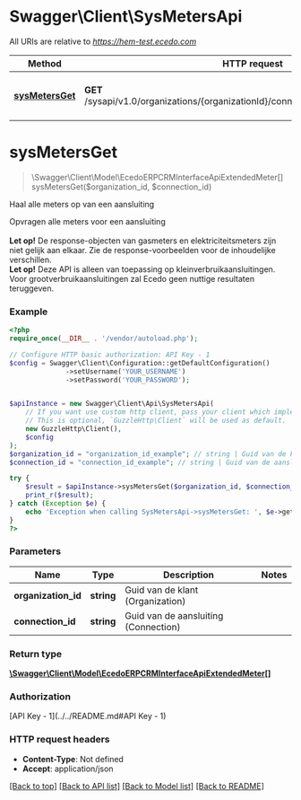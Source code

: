# Swagger\Client\SysMetersApi

All URIs are relative to *https://hem-test.ecedo.com*

Method | HTTP request | Description
------------- | ------------- | -------------
[**sysMetersGet**](SysMetersApi.md#sysMetersGet) | **GET** /sysapi/v1.0/organizations/{organizationId}/connections/{connectionId}/meters | Haal alle meters op van een aansluiting


# **sysMetersGet**
> \Swagger\Client\Model\EcedoERPCRMInterfaceApiExtendedMeter[] sysMetersGet($organization_id, $connection_id)

Haal alle meters op van een aansluiting

Opvragen alle meters voor een aansluiting<br /><br />  __Let op!__ De response-objecten van gasmeters en elektriciteitsmeters zijn niet gelijk aan elkaar. Zie de response-voorbeelden voor de inhoudelijke verschillen.<br />  __Let op!__ Deze API is alleen van toepassing op kleinverbruikaansluitingen. Voor grootverbruikaansluitingen zal Ecedo geen nuttige resultaten teruggeven.

### Example
```php
<?php
require_once(__DIR__ . '/vendor/autoload.php');

// Configure HTTP basic authorization: API Key - 1
$config = Swagger\Client\Configuration::getDefaultConfiguration()
              ->setUsername('YOUR_USERNAME')
              ->setPassword('YOUR_PASSWORD');


$apiInstance = new Swagger\Client\Api\SysMetersApi(
    // If you want use custom http client, pass your client which implements `GuzzleHttp\ClientInterface`.
    // This is optional, `GuzzleHttp\Client` will be used as default.
    new GuzzleHttp\Client(),
    $config
);
$organization_id = "organization_id_example"; // string | Guid van de klant (Organization)
$connection_id = "connection_id_example"; // string | Guid van de aansluiting (Connection)

try {
    $result = $apiInstance->sysMetersGet($organization_id, $connection_id);
    print_r($result);
} catch (Exception $e) {
    echo 'Exception when calling SysMetersApi->sysMetersGet: ', $e->getMessage(), PHP_EOL;
}
?>
```

### Parameters

Name | Type | Description  | Notes
------------- | ------------- | ------------- | -------------
 **organization_id** | **string**| Guid van de klant (Organization) |
 **connection_id** | **string**| Guid van de aansluiting (Connection) |

### Return type

[**\Swagger\Client\Model\EcedoERPCRMInterfaceApiExtendedMeter[]**](../Model/EcedoERPCRMInterfaceApiExtendedMeter.md)

### Authorization

[API Key - 1](../../README.md#API Key - 1)

### HTTP request headers

 - **Content-Type**: Not defined
 - **Accept**: application/json

[[Back to top]](#) [[Back to API list]](../../README.md#documentation-for-api-endpoints) [[Back to Model list]](../../README.md#documentation-for-models) [[Back to README]](../../README.md)

